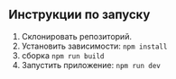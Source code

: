 ## Инструкции по запуску

1. Склонировать репозиторий.
2. Установить зависимости: `npm install` 
3. сборка `npm run build`
3. Запустить приложение: `npm run dev`
